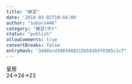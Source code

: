 ```yaml
---
title: "練習"
date: '2014-03-02T18:44:00'
author: "subaru44k"
category: "練習(中)"
status: "publish"
allowComments: true
convertBreaks: false
entryHash: "3dd8acd3003940215b503b5f8305c1c7"
---
```

皇居<br>
24→24→23

